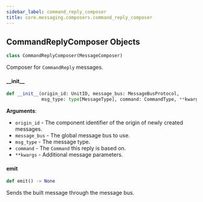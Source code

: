 ```yaml
---
sidebar_label: command_reply_composer
title: core.messaging.composers.command_reply_composer
---
```


## CommandReplyComposer Objects

```python
class CommandReplyComposer(MessageComposer)
```

Composer for ``CommandReply`` messages.

#### \_\_init\_\_

```python
def __init__(origin_id: UnitID, message_bus: MessageBusProtocol,
             msg_type: type[MessageType], command: CommandType, **kwargs)
```

**Arguments**:

- `origin_id` - The component identifier of the origin of newly created messages.
- `message_bus` - The global message bus to use.
- `msg_type` - The message type.
- `command` - The ``Command`` this reply is based on.
- `**kwargs` - Additional message parameters.

#### emit

```python
def emit() -> None
```

Sends the built message through the message bus.

